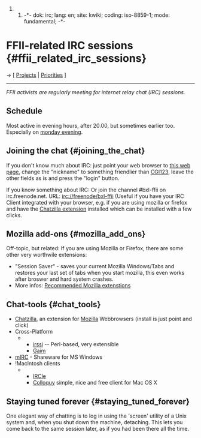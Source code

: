 1.  1.  -\*- dok: irc; lang: en; site: kwiki; coding: iso-8859-1; mode:
        fundamental; -\*-

# FFII-related IRC sessions {#ffii_related_irc_sessions}

-\> \[ [ Projects](FfiiprojEn "wikilink") \| [
Priorities](FfiiprojPriorEn "wikilink") \]

------------------------------------------------------------------------

*FFII activists are regularly meeting for internet relay chat (IRC)
sessions.*

## Schedule

Most active in evening hours, after 20.00, but sometimes earlier too.
Especially on [ monday evening](FfiiprojPriorEn "wikilink").

## Joining the chat {#joining_the_chat}

If you don\'t know much about IRC: just point your web browser to [this
web page](http://chat.vrijschrift.org/ "wikilink"), change the
\"nickname\" to something friendlier than [CGI123](CGI123 "wikilink"),
leave the other fields as is and press the \"login\" button.

If you know something about IRC: Or join the channel #bxl-ffii on
irc.freenode.net. URL: <irc://freenode/bxl-ffii> (Useful if you have
your IRC Client integrated with your browser, e.g. if you are using
mozilla or firefox and have the [Chatzilla
extension](https://addons.update.mozilla.org/extensions/moreinfo.php?application=firefox&version=1.0&os=Windows&id=16 "wikilink")
installed which can be installed with a few clicks.

## Mozilla add-ons {#mozilla_add_ons}

Off-topic, but related: If you are using Mozilla or Firefox, there are
some other very worthwile extensions:

-   \"Session Saver\" - saves your current Mozilla Windows/Tabs and
    restores your last set of tabs when you start mozilla, this even
    works after broswer and hard system crashes.
-   More infos: [Recommended Mozilla
    extenstions](http:RecommendedMozillaExtensionsEn "wikilink")

## Chat-tools {#chat_tools}

-   [Chatzilla](https://addons.update.mozilla.org/extensions/moreinfo.php?application=firefox&version=1.0&os=Windows&id=16 "wikilink"),
    an extension for [Mozilla](http://www.mozilla.org "wikilink")
    Webbrowsers (install is just point and click)
-   Cross-Platform
    -   -   [irssi](http://irssi.org/ "wikilink") \-- Perl-based, very
            extensible
        -   [Gaim](http://gaim.sf.net "wikilink")
-   [mIRC](http://www.mirc.com/ "wikilink") - Shareware for MS Windows
-   !MacIntosh clients
    -   -   [IRCle](http://www.ircle.com/ "wikilink")
        -   [Colloquy](http://colloquy.info/ "wikilink") simple, nice
            and free client for Mac OS X

## Staying tuned forever {#staying_tuned_forever}

One elegant way of chatting is to log in using the \'screen\' utility of
a Unix system and, when you shut down the machine, detaching. This lets
you come back to the same session later, as if you had been there all
the time.
